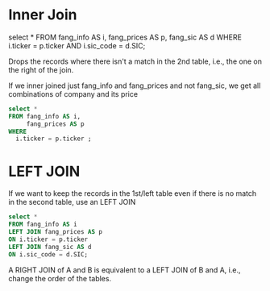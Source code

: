 
# Inner Join

select * 
FROM fang_info AS i, 
     fang_prices AS p, 
	 fang_sic AS d 
WHERE 
  i.ticker = p.ticker 
 AND 
   i.sic_code = d.SIC;


Drops the records where there isn't a match in the 2nd table, i.e., the one on the right of the join.



If we inner joined just fang_info and fang_prices and not fang_sic, we
get all combinations of company and its price


```sql
select * 
FROM fang_info AS i, 
     fang_prices AS p 
WHERE 
  i.ticker = p.ticker ;
```

# LEFT JOIN

If we want to keep the records in the 1st/left table even if there is no
match in the second table, use an LEFT JOIN

```sql
select * 
FROM fang_info AS i 
LEFT JOIN fang_prices AS p 
ON i.ticker = p.ticker 
LEFT JOIN fang_sic AS d 
ON i.sic_code = d.SIC;
```

A RIGHT JOIN of A and B is equivalent to a LEFT JOIN of B and A, i.e.,
change the order of the tables.

